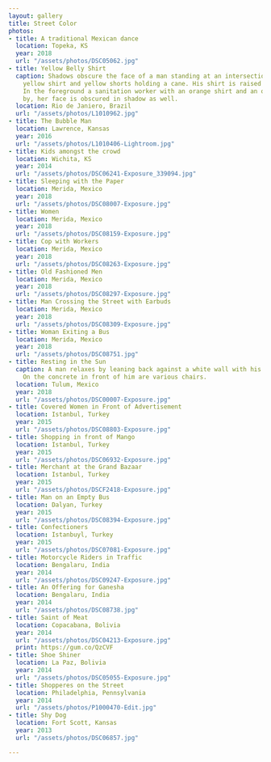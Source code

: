 ```yaml
---
layout: gallery
title: Street Color
photos:
- title: A traditional Mexican dance
  location: Topeka, KS
  year: 2018
  url: "/assets/photos/DSC05062.jpg"
- title: Yellow Belly Shirt
  caption: Shadows obscure the face of a man standing at an intersection wearing a
    yellow shirt and yellow shorts holding a cane. His shirt is raised over his belly.
    In the foreground a sanitation worker with an orange shirt and an orange hat passes
    by, her face is obscured in shadow as well.
  location: Rio de Janiero, Brazil
  url: "/assets/photos/L1010962.jpg"
- title: The Bubble Man
  location: Lawrence, Kansas
  year: 2016
  url: "/assets/photos/L1010406-Lightroom.jpg"
- title: Kids amongst the crowd
  location: Wichita, KS
  year: 2014
  url: "/assets/photos/DSC06241-Exposure_339094.jpg"
- title: Sleeping with the Paper
  location: Merida, Mexico
  year: 2018
  url: "/assets/photos/DSC08007-Exposure.jpg"
- title: Women
  location: Merida, Mexico
  year: 2018
  url: "/assets/photos/DSC08159-Exposure.jpg"
- title: Cop with Workers
  location: Merida, Mexico
  year: 2018
  url: "/assets/photos/DSC08263-Exposure.jpg"
- title: Old Fashioned Men
  location: Merida, Mexico
  year: 2018
  url: "/assets/photos/DSC08297-Exposure.jpg"
- title: Man Crossing the Street with Earbuds
  location: Merida, Mexico
  year: 2018
  url: "/assets/photos/DSC08309-Exposure.jpg"
- title: Woman Exiting a Bus
  location: Merida, Mexico
  year: 2018
  url: "/assets/photos/DSC08751.jpg"
- title: Resting in the Sun
  caption: A man relaxes by leaning back against a white wall with his eyes closed.
    On the concrete in front of him are various chairs.
  location: Tulum, Mexico
  year: 2018
  url: "/assets/photos/DSC00007-Exposure.jpg"
- title: Covered Women in Front of Advertisement
  location: Istanbul, Turkey
  year: 2015
  url: "/assets/photos/DSC08803-Exposure.jpg"
- title: Shopping in front of Mango
  location: Istanbul, Turkey
  year: 2015
  url: "/assets/photos/DSC06932-Exposure.jpg"
- title: Merchant at the Grand Bazaar
  location: Istanbul, Turkey
  year: 2015
  url: "/assets/photos/DSCF2418-Exposure.jpg"
- title: Man on an Empty Bus
  location: Dalyan, Turkey
  year: 2015
  url: "/assets/photos/DSC08394-Exposure.jpg"
- title: Confectioners
  location: Istanbuyl, Turkey
  year: 2015
  url: "/assets/photos/DSC07081-Exposure.jpg"
- title: Motorcycle Riders in Traffic
  location: Bengalaru, India
  year: 2014
  url: "/assets/photos/DSC09247-Exposure.jpg"
- title: An Offering for Ganesha
  location: Bengalaru, India
  year: 2014
  url: "/assets/photos/DSC08738.jpg"
- title: Saint of Meat
  location: Copacabana, Bolivia
  year: 2014
  url: "/assets/photos/DSC04213-Exposure.jpg"
  print: https://gum.co/QzCVF
- title: Shoe Shiner
  location: La Paz, Bolivia
  year: 2014
  url: "/assets/photos/DSC05055-Exposure.jpg"
- title: Shopperes on the Street
  location: Philadelphia, Pennsylvania
  year: 2014
  url: "/assets/photos/P1000470-Edit.jpg"
- title: Shy Dog
  location: Fort Scott, Kansas
  year: 2013
  url: "/assets/photos/DSC06857.jpg"

---
```

